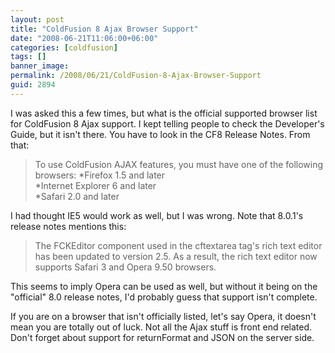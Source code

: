 ```yaml
---
layout: post
title: "ColdFusion 8 Ajax Browser Support"
date: "2008-06-21T11:06:00+06:00"
categories: [coldfusion]
tags: []
banner_image: 
permalink: /2008/06/21/ColdFusion-8-Ajax-Browser-Support
guid: 2894
---
```


I was asked this a few times, but what is the official supported browser list for ColdFusion 8 Ajax support. I kept telling people to check the Developer's Guide, but it isn't there. You have to look in the CF8 Release Notes. From that:

<blockquote>
<p>
To use ColdFusion AJAX features, you must have one of the
following browsers:
*Firefox 1.5 and later<br />
*Internet Explorer 6 and later<br />
*Safari 2.0 and later<br />
</p>
</blockquote>

I had thought IE5 would work as well, but I was wrong. Note that 8.0.1's release notes mentions this:

<blockquote>
<p>
The FCKEditor component used in the cftextarea tag's rich text editor has been updated to
version 2.5. As a result, the rich text editor now supports Safari 3 and Opera 9.50 browsers.
</p>
</blockquote>

This seems to imply Opera can be used as well, but without it being on the "official" 8.0 release notes, I'd probably guess that support isn't complete. 

If you are on a browser that isn't officially listed, let's say Opera, it doesn't mean you are totally out of luck. Not all the Ajax stuff is front end related. Don't forget about support for returnFormat and JSON on the server side.